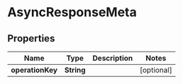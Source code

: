

# AsyncResponseMeta


## Properties

| Name | Type | Description | Notes |
|------------ | ------------- | ------------- | -------------|
|**operationKey** | **String** |  |  [optional] |



